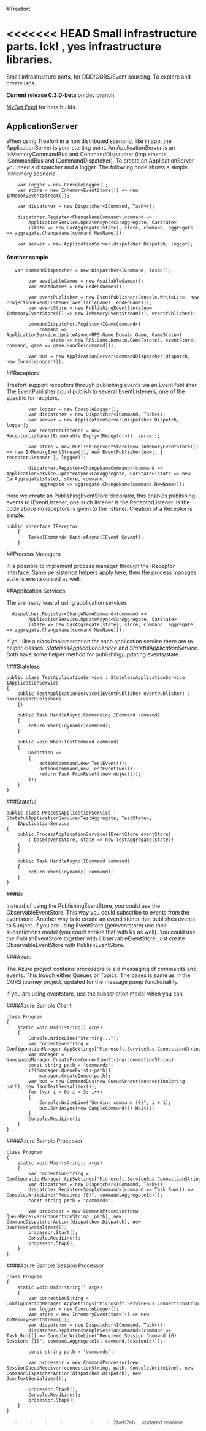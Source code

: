 #Treefort

<<<<<<< HEAD
Small infrastructure parts.
Ick! , yes infrastructure libraries. 
=======
Small infrastructure parts, for DDD/CQRS/Event sourcing. To explore and create labs.

**Current release 0.3.0-beta** on dev branch.

[MyGet Feed](https://www.myget.org/F/treefort/ "MyGet feed") for beta builds.

## ApplicationServer

When using Treefort in a non distributed scenario, like in app, the ApplicationServer is your starting point.
An ApplicationServer is an InMemoryCommandBus and CommandDispatcher (implements ICommandBus and ICommandDispatcher).
To create an ApplicationServer you need a dispatcher and a logger. The following code shows a simple InMemory scenario.

        var logger = new ConsoleLogger();
        var store = new InMemoryEventStore(() => new InMemoryEventStream());

        var dispatcher = new Dispatcher<ICommand, Task>();
        
        dispatcher.Register<ChangeNameCommand>(command => 
			ApplicationService.UpdateAsync<CarAggregate, CarState>
			(state => new CarAggregate(state), store, command, aggregate => aggregate.ChangeName(command.NewName)));

        var server = new ApplicationServer(dispatcher.Dispatch, logger);

#### Another sample

       var commandDispatcher = new Dispatcher<ICommand, Task>();

            var awailableGames = new AwailableGames();
            var endedGames = new EndendGames();

            var eventPublisher = new EventPublisher(Console.WriteLine, new ProjectionEventListener(awailableGames, endedGames));
            var eventStore = new PublishingEventStore(new InMemoryEventStore(() => new InMemoryEventStream()), eventPublisher);

            commandDispatcher.Register<IGameCommand>(
                command => ApplicationService.UpdateAsync<RPS.Game.Domain.Game, GameState>(
                    state => new RPS.Game.Domain.Game(state), eventStore, command, game => game.Handle(command)));

            var bus = new ApplicationServer(commandDispatcher.Dispatch, new ConsoleLogger());


##Receptors

Treefort support receptors through publishing events via an EventPublisher. The EventPublisher could publish to several EventListeners, one of the specific for recptors.

            var logger = new ConsoleLogger();
            var dispatcher = new Dispatcher<ICommand, Task>();
            var server = new ApplicationServer(dispatcher.Dispatch, logger);
            var receptorListener = new ReceptorListener(Enumerable.Empty<IReceptor>(), server);

            var store = new PublishingEventStore(new InMemoryEventStore(() => new InMemoryEventStream()), new EventPublisher(new[] { receptorListener }, logger));
            
            dispatcher.Register<ChangeNameCommand>(command => ApplicationService.UpdateAsync<CarAggregate, CarState>(state => new CarAggregate(state), store, command,
                aggregate => aggregate.ChangeName(command.NewName)));


Here we create an PublishingEventStore decorator, this enables publishing events to IEventListener, one such listener is the ReceptorListener. Is the code above no receptors is given to the listener.
Creation of a Receptor is simple.
	
	public interface IReceptor 
	    {
	        Task<ICommand> HandleAsync(IEvent @event);
	    }

##Process Managers

It is possible to implement process manager through the IReceptor interface. Same persistence helpers apply here, then the process manages state is eventsourced as well.

##Application Services

The are many was of using application services.

      dispatcher.Register<ChangeNameCommand>(command => 
			ApplicationService.UpdateAsync<CarAggregate, CarState>
			(state => new CarAggregate(state), store, command, aggregate => aggregate.ChangeName(command.NewName)));

If you like a class implementation for each application service there are to helper classes. *StatelessApplicationService* and *StatefulApplicationService*. Both have some helper method for publishing/updating events/state.

###Stateless

    public class TestApplicationService : StatelessApplicationService, IApplicationService
    {
        public TestApplicationService(IEventPublisher eventPublisher) : base(eventPublisher)
        {}

        public Task HandleAsync(Commanding.ICommand command)
        {
            return When((dynamic)command);
        }

        public void When(TestCommand command)
        {
            Do(action =>
            {
                action(command,new TestEvent());
                action(command,new TestEventTwo());
                return Task.FromResult(new object());
            });  
        }
	}


###Stateful

    public class ProcessApplicationService : StatefulApplicationService<TestAggregate, TestState>, 
        IApplicationService
    {
        public ProcessApplicationService(IEventStore eventStore)
            : base(eventStore, state => new TestAggregate(state))
        {
        }
        
        public Task HandleAsync(ICommand command)
        {
            return When((dynamic) command);
        }
	}

###Rx

Instead of using the PublishingEventStore, you could use the ObservableEventStore. This way you could subscribe to events from the eventstore. Another way is to create an eventlistener that publishes events to Subject.
If you are using EventStore (geteventstore) use their subscriptions model (you could sprikle that with Rx as well).
You could use the PublishEventStore together with ObservableEventStore, just create ObservableEventStore with PublishEventStore.

###Azure

The Azure project contains processors to aid messaging of commands and events. This trough either Queues or Topics. The bases is same as in the CQRS journey project, updated for the message pump functionallity.

If you are using eventstore, use the subscription model when you can.

####Azure Sample Client

 	class Program
    {
        static void Main(string[] args)
        {
            Console.WriteLine("Starting...");
            var connectionString = ConfigurationManager.AppSettings["Microsoft.ServiceBus.ConnectionString"];
            var manager = NamespaceManager.CreateFromConnectionString(connectionString);
            const string path = "commands";
            if(!manager.QueueExists(path))
                manager.CreateQueue(path);
            var bus = new CommandBus(new QueueSender(connectionString, path), new JsonTextSerializer());
            for (var i = 0; i < 3; i++)
            {
                Console.WriteLine("Sending command {0}", i + 1);
                bus.SendAsync(new SampleCommand()).Wait();
            }
            Console.ReadLine();
        }
    }


####Azure Sample Processor

    class Program
    {
        static void Main(string[] args)
        {
            var connectionString = ConfigurationManager.AppSettings["Microsoft.ServiceBus.ConnectionString"];
            var dispatcher = new Dispatcher<ICommand, Task>();
            dispatcher.Register<SampleCommand>(command => Task.Run(() => Console.WriteLine("Received {0}", command.AggregateId)));
            const string path = "commands";

            var processor = new CommandProcessor(new QueueReceiver(connectionString, path), new CommandDispatcherAction(dispatcher.Dispatch), new JsonTextSerializer());
            processor.Start();
            Console.ReadLine();
            processor.Stop();
        }
    }

####Azure Sample Session Processor

    class Program
    {
        static void Main(string[] args)
        {
            var connectionString = ConfigurationManager.AppSettings["Microsoft.ServiceBus.ConnectionString"];
            var logger = new ConsoleLogger();
            var store = new InMemoryEventStore(() => new InMemoryEventStream());
            var dispatcher = new Dispatcher<ICommand, Task>();
            dispatcher.Register<SampleSessionCommand>(command => Task.Run(() => Console.WriteLine("Received Session Command {0} Session: {1}", command.AggregateId, command.SessionId)));

            const string path = "commands";

            var processor = new CommandProcessor(new SessionQueueReceiver(connectionString, path, Console.WriteLine), new CommandDispatcherAction(dispatcher.Dispatch), new JsonTextSerializer());
             
            processor.Start();
            Console.ReadLine();
            processor.Stop();
        }
    }




>>>>>>> 2beb7eb... updated readme
